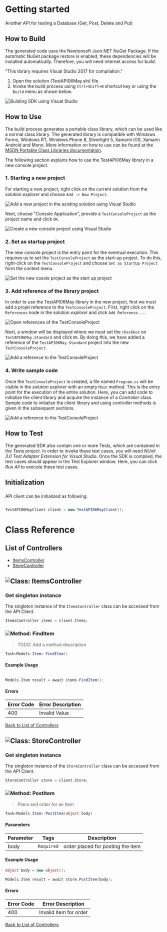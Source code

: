 # Getting started

Another API for testing a Database (Get, Post, Delete and Put)

## How to Build

The generated code uses the Newtonsoft Json.NET NuGet Package. If the automatic NuGet package restore
is enabled, these dependencies will be installed automatically. Therefore,
you will need internet access for build.

"This library requires Visual Studio 2017 for compilation."
1. Open the solution (TestAPI06May.sln) file.
2. Invoke the build process using `Ctrl+Shift+B` shortcut key or using the `Build` menu as shown below.

![Building SDK using Visual Studio](https://apidocs.io/illustration/cs?step=buildSDK&workspaceFolder=Test%20API%2006-May-CSharp&workspaceName=TestAPI06May&projectName=TestAPI06May.Standard)

## How to Use

The build process generates a portable class library, which can be used like a normal class library. The generated library is compatible with Windows Forms, Windows RT, Windows Phone 8,
Silverlight 5, Xamarin iOS, Xamarin Android and Mono. More information on how to use can be found at the [MSDN Portable Class Libraries documentation](http://msdn.microsoft.com/en-us/library/vstudio/gg597391%28v=vs.100%29.aspx).

The following section explains how to use the TestAPI06May library in a new console project.

### 1. Starting a new project

For starting a new project, right click on the current solution from the *solution explorer* and choose  ``` Add -> New Project ```.

![Add a new project in the existing solution using Visual Studio](https://apidocs.io/illustration/cs?step=addProject&workspaceFolder=Test%20API%2006-May-CSharp&workspaceName=TestAPI06May&projectName=TestAPI06May.Standard)

Next, choose "Console Application", provide a ``` TestConsoleProject ``` as the project name and click ``` OK ```.

![Create a new console project using Visual Studio](https://apidocs.io/illustration/cs?step=createProject&workspaceFolder=Test%20API%2006-May-CSharp&workspaceName=TestAPI06May&projectName=TestAPI06May.Standard)

### 2. Set as startup project

The new console project is the entry point for the eventual execution. This requires us to set the ``` TestConsoleProject ``` as the start-up project. To do this, right-click on the  ``` TestConsoleProject ``` and choose  ``` Set as StartUp Project ``` form the context menu.

![Set the new cosole project as the start up project](https://apidocs.io/illustration/cs?step=setStartup&workspaceFolder=Test%20API%2006-May-CSharp&workspaceName=TestAPI06May&projectName=TestAPI06May.Standard)

### 3. Add reference of the library project

In order to use the TestAPI06May library in the new project, first we must add a projet reference to the ``` TestConsoleProject ```. First, right click on the ``` References ``` node in the *solution explorer* and click ``` Add Reference... ```.

![Open references of the TestConsoleProject](https://apidocs.io/illustration/cs?step=addReference&workspaceFolder=Test%20API%2006-May-CSharp&workspaceName=TestAPI06May&projectName=TestAPI06May.Standard)

Next, a window will be displayed where we must set the ``` checkbox ``` on ``` TestAPI06May.Standard ``` and click ``` OK ```. By doing this, we have added a reference of the ```TestAPI06May.Standard``` project into the new ``` TestConsoleProject ```.

![Add a reference to the TestConsoleProject](https://apidocs.io/illustration/cs?step=createReference&workspaceFolder=Test%20API%2006-May-CSharp&workspaceName=TestAPI06May&projectName=TestAPI06May.Standard)

### 4. Write sample code

Once the ``` TestConsoleProject ``` is created, a file named ``` Program.cs ``` will be visible in the *solution explorer* with an empty ``` Main ``` method. This is the entry point for the execution of the entire solution.
Here, you can add code to initialize the client library and acquire the instance of a *Controller* class. Sample code to initialize the client library and using controller methods is given in the subsequent sections.

![Add a reference to the TestConsoleProject](https://apidocs.io/illustration/cs?step=addCode&workspaceFolder=Test%20API%2006-May-CSharp&workspaceName=TestAPI06May&projectName=TestAPI06May.Standard)

## How to Test

The generated SDK also contain one or more Tests, which are contained in the Tests project.
In order to invoke these test cases, you will need *NUnit 3.0 Test Adapter Extension for Visual Studio*.
Once the SDK is complied, the test cases should appear in the Test Explorer window.
Here, you can click *Run All* to execute these test cases.

## Initialization

### 

API client can be initialized as following.

```csharp

TestAPI06MayClient client = new TestAPI06MayClient();
```



# Class Reference

## <a name="list_of_controllers"></a>List of Controllers

* [ItemsController](#items_controller)
* [StoreController](#store_controller)

## <a name="items_controller"></a>![Class: ](https://apidocs.io/img/class.png "TestAPI06May.Standard.Controllers.ItemsController") ItemsController

### Get singleton instance

The singleton instance of the ``` ItemsController ``` class can be accessed from the API Client.

```csharp
ItemsController items = client.Items;
```

### <a name="find_item"></a>![Method: ](https://apidocs.io/img/method.png "TestAPI06May.Standard.Controllers.ItemsController.FindItem") FindItem

> TODO: Add a method description


```csharp
Task<Models.Item> FindItem()
```

#### Example Usage

```csharp

Models.Item result = await items.FindItem();

```

#### Errors

| Error Code | Error Description |
|------------|-------------------|
| 400 | Invalid Value |


[Back to List of Controllers](#list_of_controllers)

## <a name="store_controller"></a>![Class: ](https://apidocs.io/img/class.png "TestAPI06May.Standard.Controllers.StoreController") StoreController

### Get singleton instance

The singleton instance of the ``` StoreController ``` class can be accessed from the API Client.

```csharp
StoreController store = client.Store;
```

### <a name="post_item"></a>![Method: ](https://apidocs.io/img/method.png "TestAPI06May.Standard.Controllers.StoreController.PostItem") PostItem

> Place and order for an Item


```csharp
Task<Models.Item> PostItem(object body)
```

#### Parameters

| Parameter | Tags | Description |
|-----------|------|-------------|
| body |  ``` Required ```  | order placed for posting the item |


#### Example Usage

```csharp
object body = new object();

Models.Item result = await store.PostItem(body);

```

#### Errors

| Error Code | Error Description |
|------------|-------------------|
| 400 | Invalid item for order |


[Back to List of Controllers](#list_of_controllers)



